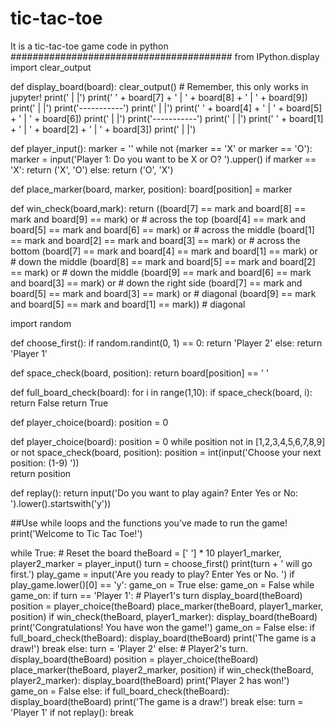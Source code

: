 # tic-tac-toe
It is a tic-tac-toe game code in python
########################################
from IPython.display import clear_output

def display_board(board):
    clear_output()  # Remember, this only works in jupyter!
    print('   |   |')
    print(' ' + board[7] + ' | ' + board[8] + ' | ' + board[9])
    print('   |   |')
    print('-----------')
    print('   |   |')
    print(' ' + board[4] + ' | ' + board[5] + ' | ' + board[6])
    print('   |   |')
    print('-----------')
    print('   |   |')
    print(' ' + board[1] + ' | ' + board[2] + ' | ' + board[3])
    print('   |   |')
    
def player_input():
    marker = ''
    while not (marker == 'X' or marker == 'O'):
        marker = input('Player 1: Do you want to be X or O?  ').upper()
    if marker == 'X':
        return ('X', 'O')
    else:
        return ('O', 'X')

def place_marker(board, marker, position):
    board[position] = marker


def win_check(board,mark):
    return ((board[7] == mark and board[8] == mark and board[9] == mark) or # across the top
    (board[4] == mark and board[5] == mark and board[6] == mark) or # across the middle
    (board[1] == mark and board[2] == mark and board[3] == mark) or # across the bottom
    (board[7] == mark and board[4] == mark and board[1] == mark) or # down the middle
    (board[8] == mark and board[5] == mark and board[2] == mark) or # down the middle
    (board[9] == mark and board[6] == mark and board[3] == mark) or # down the right side
    (board[7] == mark and board[5] == mark and board[3] == mark) or # diagonal
    (board[9] == mark and board[5] == mark and board[1] == mark)) # diagonal

import random

def choose_first():
    if random.randint(0, 1) == 0:
        return 'Player 2'
    else:
        return 'Player 1'
        
def space_check(board, position):
    return board[position] == ' '

    
def full_board_check(board):
    for i in range(1,10):
        if space_check(board, i):
            return False
    return True
   
    
 def player_choice(board):
    position = 0
    
def player_choice(board):
    position = 0
    while position not in [1,2,3,4,5,6,7,8,9] or not space_check(board, position):
        position = int(input('Choose your next position: (1-9)  '))   
    return position
    
def replay():
    return input('Do you want to play again? Enter Yes or No: ').lower().startswith('y'))


##Use while loops and the functions you've made to run the game!
print('Welcome to Tic Tac Toe!')

while True:
    # Reset the board
    theBoard = [' '] * 10
    player1_marker, player2_marker = player_input()
    turn = choose_first()
    print(turn + ' will go first.')
    play_game = input('Are you ready to play? Enter Yes or No.  ')
    if play_game.lower()[0] == 'y':
        game_on = True
    else:
        game_on = False
    while game_on:
        if turn == 'Player 1':
            # Player1's turn
            display_board(theBoard)
            position = player_choice(theBoard)
            place_marker(theBoard, player1_marker, position)
            if win_check(theBoard, player1_marker):
                display_board(theBoard)
                print('Congratulations! You have won the game!')
                game_on = False
            else:
                if full_board_check(theBoard):
                    display_board(theBoard)
                    print('The game is a draw!')
                    break
                else:
                    turn = 'Player 2'
        else:
            # Player2's turn.
            display_board(theBoard)
            position = player_choice(theBoard)
            place_marker(theBoard, player2_marker, position)
            if win_check(theBoard, player2_marker):
                display_board(theBoard)
                print('Player 2 has won!')
                game_on = False
            else:
                if full_board_check(theBoard):
                    display_board(theBoard)
                    print('The game is a draw!')
                    break
                else:
                    turn = 'Player 1'
    if not replay():
        break





